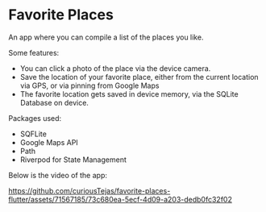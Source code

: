 # Favorite Places

An app where you can compile a list of the places you like.

Some features:

- You can click a photo of the place via the device camera.
- Save the location of your favorite place, either from the current location via GPS, or via pinning from Google Maps
- The favorite location gets saved in device memory, via the SQLite Database on device.

Packages used:

- SQFLite
- Google Maps API
- Path
- Riverpod for State Management

Below is the video of the app:

https://github.com/curiousTejas/favorite-places-flutter/assets/71567185/73c680ea-5ecf-4d09-a203-dedb0fc32f02

